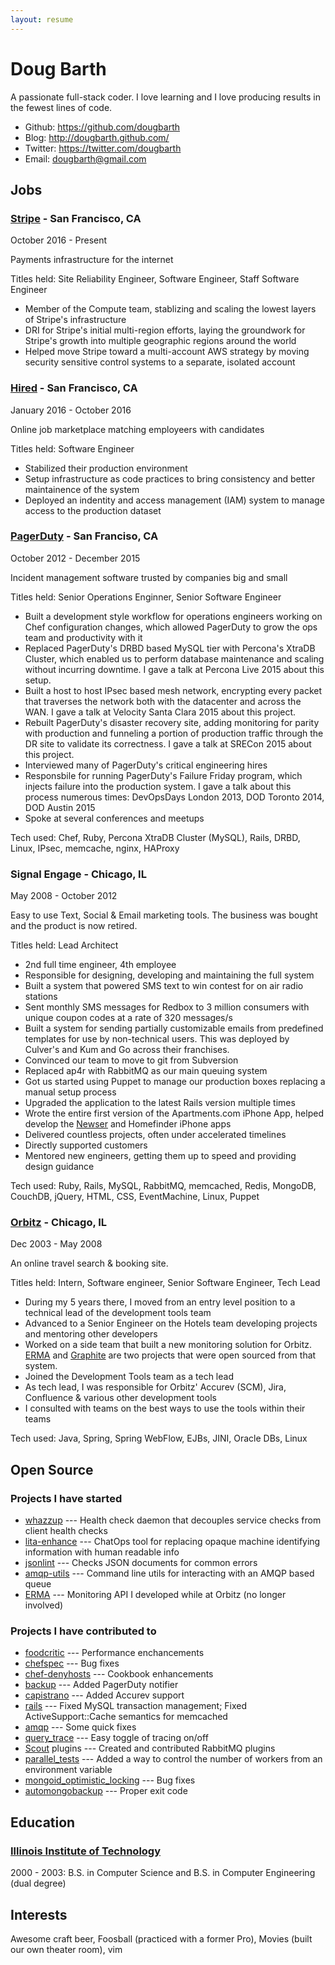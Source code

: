```yaml
---
layout: resume
---
```


Doug Barth
============

A passionate full-stack coder. I love learning and I love producing results in the fewest lines of code.

* Github: <https://github.com/dougbarth>
* Blog: <http://dougbarth.github.com/>
* Twitter: <https://twitter.com/dougbarth>
* Email: <dougbarth@gmail.com>

Jobs
------------

### [Stripe] - San Francisco, CA

October 2016 - Present

Payments infrastructure for the internet

Titles held: Site Reliability Engineer, Software Engineer, Staff Software Engineer

* Member of the Compute team, stablizing and scaling the lowest layers of Stripe's infrastructure
* DRI for Stripe's initial multi-region efforts, laying the groundwork for Stripe's growth into multiple geographic regions around the world
* Helped move Stripe toward a multi-account AWS strategy by moving security sensitive control systems to a separate, isolated account

[Stripe]:https://stripe.com/

### [Hired] - San Francisco, CA

January 2016 - October 2016

Online job marketplace matching employeers with candidates

Titles held: Software Engineer

* Stabilized their production environment
* Setup infrastructure as code practices to bring consistency and better maintainence of the system
* Deployed an indentity and access management (IAM) system to manage access to the production dataset

[Hired]:https://hired.com/

### [PagerDuty] - San Franciso, CA

October 2012 - December 2015

Incident management software trusted by companies big and small

Titles held: Senior Operations Enginner, Senior Software Engineer

* Built a development style workflow for operations engineers working on Chef configuration changes, which allowed PagerDuty to grow the ops team and productivity with it
* Replaced PagerDuty's DRBD based MySQL tier with Percona's XtraDB Cluster, which enabled us to perform database maintenance and scaling without incurring downtime. I gave a talk at Percona Live 2015 about this setup.
* Built a host to host IPsec based mesh network, encrypting every packet that traverses the network both with the datacenter and across the WAN. I gave a talk at Velocity Santa Clara 2015 about this project.
* Rebuilt PagerDuty's disaster recovery site, adding monitoring for parity with production and funneling a portion of production traffic through the DR site to validate its correctness. I gave a talk at SRECon 2015 about this project.
* Interviewed many of PagerDuty's critical engineering hires
* Responsbile for running PagerDuty's Failure Friday program, which injects failure into the production system. I gave a talk about this process numerous times: DevOpsDays London 2013, DOD Toronto 2014, DOD Austin 2015
* Spoke at several conferences and meetups

Tech used: Chef, Ruby, Percona XtraDB Cluster (MySQL), Rails, DRBD, Linux, IPsec, memcache, nginx, HAProxy

[PagerDuty]:http://www.pagerduty.com/

### Signal Engage - Chicago, IL

May 2008 - October 2012

Easy to use Text, Social & Email marketing tools. The business was bought and the product is now retired.

Titles held: Lead Architect

* 2nd full time engineer, 4th employee
* Responsible for designing, developing and maintaining the full system
* Built a system that powered SMS text to win contest for on air radio stations
* Sent monthly SMS messages for Redbox to 3 million consumers with unique coupon codes at a rate of 320 messages/s
* Built a system for sending partially customizable emails from predefined templates for use by non-technical users. This was deployed by Culver's and Kum and Go across their franchises.
* Convinced our team to move to git from Subversion
* Replaced ap4r with RabbitMQ as our main queuing system
* Got us started using Puppet to manage our production boxes replacing a manual setup process
* Upgraded the application to the latest Rails version multiple times
* Wrote the entire first version of the Apartments.com iPhone App,
  helped develop the [Newser](http://itunes.apple.com/us/app/newser/id334678577?mt=8) and
  Homefinder iPhone apps
* Delivered countless projects, often under accelerated timelines
* Directly supported customers
* Mentored new engineers, getting them up to speed and providing design guidance

Tech used: Ruby, Rails, MySQL, RabbitMQ, memcached, Redis, MongoDB, CouchDB, jQuery, HTML, CSS, EventMachine, Linux, Puppet

[Signal]:http://www.signalhq.com/

### [Orbitz] - Chicago, IL

Dec 2003 - May 2008

An online travel search & booking site.

Titles held: Intern, Software engineer, Senior Software Engineer, Tech Lead

* During my 5 years there, I moved from an entry level position to a technical lead of the development tools team
* Advanced to a Senior Engineer on the Hotels team developing projects and mentoring other developers
* Worked on a side team that built a new monitoring solution for Orbitz. [ERMA] and [Graphite] are two projects that were open sourced from that system.
* Joined the Development Tools team as a tech lead
* As tech lead, I was responsible for Orbitz' Accurev (SCM), Jira, Confluence & various other development tools
* I consulted with teams on the best ways to use the tools within their teams

Tech used: Java, Spring, Spring WebFlow, EJBs, JINI, Oracle DBs, Linux

[Orbitz]:http://www.orbitz.com/

Open Source
------------

### Projects I have started
* [whazzup] --- Health check daemon that decouples service checks from client health checks
* [lita-enhance] --- ChatOps tool for replacing opaque machine identifying information with human readable info
* [jsonlint] --- Checks JSON documents for common errors
* [amqp-utils] --- Command line utils for interacting with an AMQP based queue
* [ERMA] --- Monitoring API I developed while at Orbitz (no longer involved)

### Projects I have contributed to
* [foodcritic] --- Performance enchancements
* [chefspec] --- Bug fixes
* [chef-denyhosts] --- Cookbook enhancements
* [backup] --- Added PagerDuty notifier
* [capistrano] --- Added Accurev support
* [rails] --- Fixed MySQL transaction management; Fixed ActiveSupport::Cache semantics for memcached
* [amqp] --- Some quick fixes
* [query_trace] --- Easy toggle of tracing on/off
* [Scout] plugins --- Created and contributed RabbitMQ plugins
* [parallel_tests] --- Added a way to control the number of workers from an environment variable
* [mongoid_optimistic_locking] --- Bug fixes
* [automongobackup] --- Proper exit code

Education
------------

### [Illinois Institute of Technology]

2000 - 2003: B.S. in Computer Science and B.S. in Computer Engineering (dual degree)

[Illinois Institute of Technology]:http://www.iit.edu

Interests
------------

Awesome craft beer, Foosball (practiced with a former Pro), Movies (built our own theater room), vim

[whazzup]:https://github.com/PagerDuty/whazzup
[lita-enhance]:https://github.com/PagerDuty/lita-enhance
[jsonlint]:https://github.com/dougbarth/jsonlint
[amqp-utils]:https://github.com/dougbarth/amqp-utils
[ERMA]:https://github.com/erma/erma

[foodcritic]:https://github.com/acrmp/foodcritic/commits/master?author=dougbarth
[chefspec]:https://github.com/sethvargo/chefspec/commits/master?author=dougbarth
[chef-denyhosts]:https://github.com/phlipper/chef-denyhosts/commits/master?author=dougbarth
[backup]:https://github.com/backup/backup/commits/master?author=dougbarth
[capistrano]:https://github.com/capistrano/capistrano/commit/03522bf7c1d69a4819c63a722fad4c2d309d2884
[rails]:https://github.com/rails/rails/commits/master?author=dougbarth
[amqp]:https://github.com/ruby-amqp/amqp/commits/master?author=dougbarth
[query_trace]:https://github.com/ffmike/query_trace/commits/master?author=dougbarth
[parallel_tests]:https://github.com/grosser/parallel_tests/commits/master?author=dougbarth
[automongobackup]:https://github.com/micahwedemeyer/automongobackup/commits/master?author=dougbarth
[mongoid_optimistic_locking]:https://github.com/burgalon/mongoid_optimistic_locking/commits/master?author=dougbarth

[Scout]:http://scoutapp.com/
[Graphite]:http://graphite.wikidot.com/

